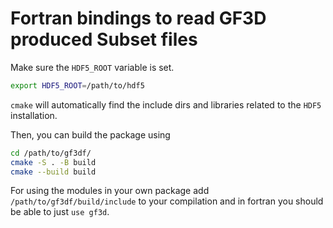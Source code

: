 # Fortran bindings to read GF3D produced Subset files

Make sure the `HDF5_ROOT` variable is set.
```bash
export HDF5_ROOT=/path/to/hdf5
```

`cmake` will automatically find the include dirs and libraries related to the
`HDF5` installation.

Then, you can build the package using

```bash
cd /path/to/gf3df/
cmake -S . -B build
cmake --build build
```

For using the modules in your own package add `/path/to/gf3df/build/include` to
your compilation and in fortran you should be able to just `use gf3d`.

